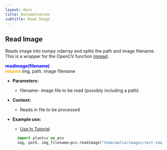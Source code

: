 ```yaml
---
layout: docs
title: Documentation
subtitle: Read Image
---
```


## Read Image

Reads image into numpy ndarray and splits the path and image filename. This is a wrapper for the OpenCV function [imread](http://docs.opencv.org/modules/highgui/doc/reading_and_writing_images_and_video.html).

<font color='blue'>**readimage(filename)**</font><br>
<font color='orange'>**returns**</font> img, path, image filename
    
- **Parameters:**   
  - filename- image file to be read (possibly including a path)

- **Context:**  
  - Reads in file to be processed  

- **Example use:**

  - [Use In Tutorial](http://plantcv.danforthcenter.org/pages/documentation/function_docs/vis_tutorial.html) 

  ```python
    import plantcv as pcv      
    img, path, img_filename=pcv.readimage("home/malia/images/test-image.png")
  ```  
  
 
   

